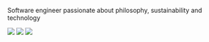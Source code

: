 <p>
  <p>Software engineer passionate about philosophy, sustainability and technology</p>
    <div>
        <a href="https://almiller.co/"><img src="https://img.shields.io/badge/-almiller.co%20-2d5555?style=flat"></a>
        <a href="https://github.com/ANMillerIII"><img src="https://img.shields.io/static/v1?style=flat-square&logo=github&label=&message=@ANMillerIII&color=2d5555&labelColor=3f7676&logoColor=dfeeee"></a>
        <a href="https://www.linkedin.com/in/al-miller/"><img src="https://img.shields.io/static/v1?style=flat-square&logo=linkedin&label=&message=Al-Miller&color=2d5555&labelColor=3f7676&logoColor=dfeeee"></a>
    </div>
</p>
